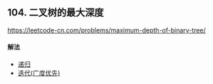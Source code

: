 ## 104. 二叉树的最大深度

https://leetcode-cn.com/problems/maximum-depth-of-binary-tree/


#### 解法  

* [递归](_1.py)
* [迭代(广度优先)](_2.py)



